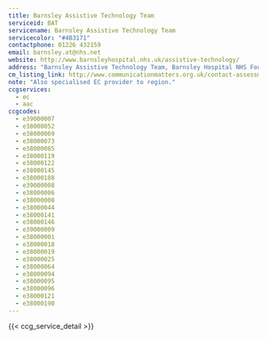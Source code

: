 ```yaml
---
title: Barnsley Assistive Technology Team
serviceid: BAT
servicename: Barnsley Assistive Technology Team
servicecolor: "#4B3171"
contactphone: 01226 432159
email: barnsley.at@nhs.net
website: http://www.barnsleyhospital.nhs.uk/assistive-technology/
address: "Barnsley Assistive Technology Team, Barnsley Hospital NHS Foundation Trust, Gawber Road,Barnsley,S75 2EP"
cm_listing_link: http://www.communicationmatters.org.uk/contact-assessment-service/barnsley-assistive-technology-service
note: "Also specialised EC provider to region."
ccgservices:
  - ec
  - aac
ccgcodes:
  - e39000007
  - e38000052
  - e38000069
  - e38000073
  - e38000085
  - e38000119
  - e38000122
  - e38000145
  - e38000188
  - e39000008
  - e38000006
  - e38000008
  - e38000044
  - e38000141
  - e38000146
  - e39000009
  - e38000001
  - e38000018
  - e38000019
  - e38000025
  - e38000064
  - e38000094
  - e38000095
  - e38000096
  - e38000121
  - e38000190
---
```


{{< ccg_service_detail >}}
